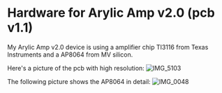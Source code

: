 # Hardware for Arylic Amp v2.0 (pcb v1.1)
My Arylic Amp v2.0 device is using a  amplifier chip TI3116 from Texas Instruments and a AP8064 from MV silicon. 

Here's a picture of the pcb with high resolution:
![IMG_5103](https://github.com/Jan21493/Linkplay/assets/25911411/11670dc0-3a9a-43b0-88c2-1cff8c1c1a15)

The following picture shows the AP8064 in detail:
![IMG_0048](https://github.com/Jan21493/Linkplay/assets/25911411/eebfc17d-d24d-4af9-b65b-878175e73d64)





